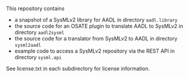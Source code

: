 This repository contains

- a snapshot of a SysMLv2 library for AADL in directory `aadl.library`
- the source code for an OSATE plugin to translate AADL to SysMLv2 in directory `aadl2sysml`
- the source code for a translator from SysMLv2 to AADL in directory `sysml2aadl`
- example code to access a SysMLv2 repository via the REST API in directory `sysml.api`

See license.txt in each subdirectory for license information.
